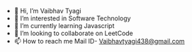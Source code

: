 - 👋 Hi, I’m Vaibhav Tyagi
- 👀 I’m interested in Software Technology
- 🌱 I’m currently learning Javascript
- 💞️ I’m looking to collaborate on LeetCode
- 📫 How to reach me Mail ID- Vaibhavtyagi438@gmail.com

<!---
mrtyagi07/mrtyagi07 is a ✨ special ✨ repository because its `README.md` (this file) appears on your GitHub profile.
You can click the Preview link to take a look at your changes.
--->
